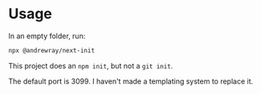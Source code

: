# Usage

In an empty folder, run:

```bash
npx @andrewray/next-init
```

This project does an `npm init`, but not a `git init`.

The default port is 3099. I haven't made a templating system to replace it.
